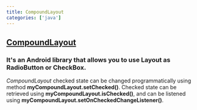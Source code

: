 ```yaml
---
title: CompoundLayout
categories: ['java']
---
```

## [CompoundLayout](https://github.com/Jaouan/CompoundLayout)

### It's an Android library that allows you to use Layout as RadioButton or CheckBox.

*CompoundLayout* checked state can be changed programmatically using method **myCompoundLayout.setChecked()**.
Checked state can be retrieved using **myCompoundLayout.isChecked()**, and can be listened using **myCompoundLayout.setOnCheckedChangeListener()**.
